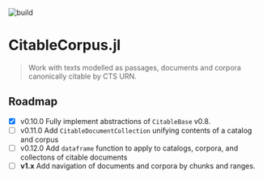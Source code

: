 ![build](https://github.com/cite-architecture/CitableCorpus.jl/actions/workflows/Documentation.yml/badge.svg)


# CitableCorpus.jl

> Work with texts modelled as passages, documents and corpora canonically citable by CTS URN.

## Roadmap

- [x] v0.10.0 Fully implement abstractions of `CitableBase` v0.8.
- [ ] v0.11.0 Add `CitableDocumentCollection` unifying contents of a catalog and corpus
- [ ] v0.12.0 Add `dataframe` function to apply to catalogs, corpora, and collectons of citable documents
- [ ] **v1.x** Add navigation of documents and corpora by chunks and ranges.